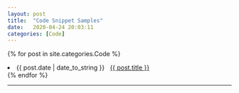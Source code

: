 ```yaml
---
layout: post
title:  "Code Snippet Samples"
date:   2020-04-24 20:03:11
categories: [Code]
---
```



{% for post in site.categories.Code %}
 <li><span>{{ post.date | date_to_string }}</span> &nbsp; <a href="{{ post.url }}">{{ post.title }}</a></li>
{% endfor %}

---